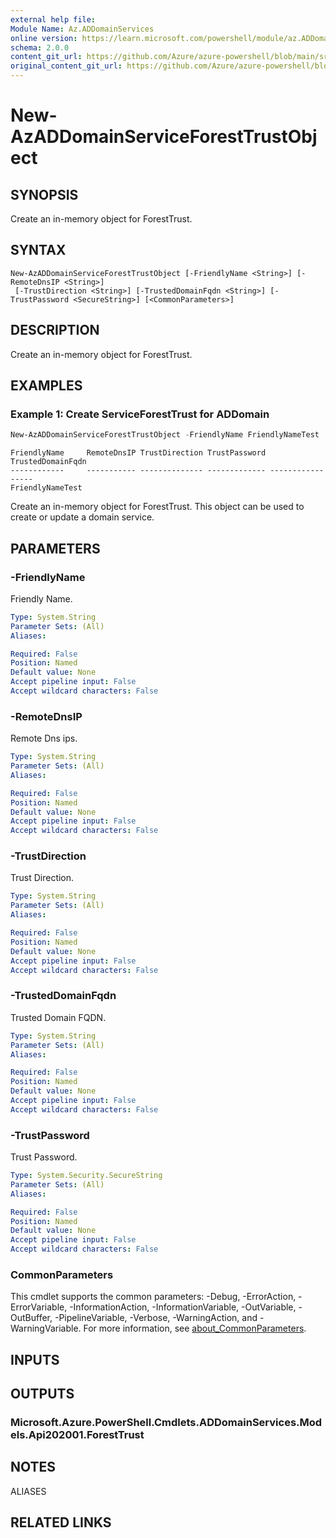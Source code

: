 ```yaml
---
external help file: 
Module Name: Az.ADDomainServices
online version: https://learn.microsoft.com/powershell/module/az.ADDomainService/new-AzADDomainServiceForestTrustObject
schema: 2.0.0
content_git_url: https://github.com/Azure/azure-powershell/blob/main/src/ADDomainServices/help/New-AzADDomainServiceForestTrustObject.md
original_content_git_url: https://github.com/Azure/azure-powershell/blob/main/src/ADDomainServices/help/New-AzADDomainServiceForestTrustObject.md
---
```


# New-AzADDomainServiceForestTrustObject

## SYNOPSIS
Create an in-memory object for ForestTrust.

## SYNTAX

```
New-AzADDomainServiceForestTrustObject [-FriendlyName <String>] [-RemoteDnsIP <String>]
 [-TrustDirection <String>] [-TrustedDomainFqdn <String>] [-TrustPassword <SecureString>] [<CommonParameters>]
```

## DESCRIPTION
Create an in-memory object for ForestTrust.

## EXAMPLES

### Example 1: Create ServiceForestTrust for ADDomain
```powershell
New-AzADDomainServiceForestTrustObject -FriendlyName FriendlyNameTest
```

```output
FriendlyName     RemoteDnsIP TrustDirection TrustPassword TrustedDomainFqdn
------------     ----------- -------------- ------------- -----------------
FriendlyNameTest
```

Create an in-memory object for ForestTrust.
This object can be used to create or update a domain service.

## PARAMETERS

### -FriendlyName
Friendly Name.

```yaml
Type: System.String
Parameter Sets: (All)
Aliases:

Required: False
Position: Named
Default value: None
Accept pipeline input: False
Accept wildcard characters: False
```

### -RemoteDnsIP
Remote Dns ips.

```yaml
Type: System.String
Parameter Sets: (All)
Aliases:

Required: False
Position: Named
Default value: None
Accept pipeline input: False
Accept wildcard characters: False
```

### -TrustDirection
Trust Direction.

```yaml
Type: System.String
Parameter Sets: (All)
Aliases:

Required: False
Position: Named
Default value: None
Accept pipeline input: False
Accept wildcard characters: False
```

### -TrustedDomainFqdn
Trusted Domain FQDN.

```yaml
Type: System.String
Parameter Sets: (All)
Aliases:

Required: False
Position: Named
Default value: None
Accept pipeline input: False
Accept wildcard characters: False
```

### -TrustPassword
Trust Password.

```yaml
Type: System.Security.SecureString
Parameter Sets: (All)
Aliases:

Required: False
Position: Named
Default value: None
Accept pipeline input: False
Accept wildcard characters: False
```

### CommonParameters
This cmdlet supports the common parameters: -Debug, -ErrorAction, -ErrorVariable, -InformationAction, -InformationVariable, -OutVariable, -OutBuffer, -PipelineVariable, -Verbose, -WarningAction, and -WarningVariable. For more information, see [about_CommonParameters](http://go.microsoft.com/fwlink/?LinkID=113216).

## INPUTS

## OUTPUTS

### Microsoft.Azure.PowerShell.Cmdlets.ADDomainServices.Models.Api202001.ForestTrust

## NOTES

ALIASES

## RELATED LINKS


